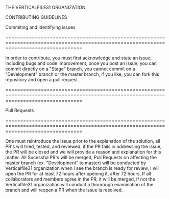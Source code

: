 THE VERTICALFILE31 ORGANIZATION

CONTRIBUTING GUIDELINES

Commiting and identifying issues

======================================================================================================================================

  In order to contribute, you must first acknowledge and state an issue, including bugs and code improvement, once you post an issue,
you can commit directly on a "Stage" branch, you cannot commit on a "Development" branch or the master branch, if you like, you can
fork this repository and open a pull request.

======================================================================================================================================

Pull Requests

======================================================================================================================================

  One must reintroduce the issue prior to the explanation of the solution, all PR's will tried, tested, and reviewed, if the PR fails in 
addressing the issue, the PR will be closed and we will provide a reason and explanation for this matter. All Sucessful PR's will be merged, Pull Requests on affecting the master branch (ex. "Development" to master) will be conducted by Verticalfile31 organization when I see the branch is ready for review, I will open the PR for at least 72 hours after opening it, after 72 hours, If all collaborators and members agree in the PR, it will be merged, if not the Verticalfile31 organization will conduct a thourough examination of the branch and will reopen a PR when the issue is resolved.
